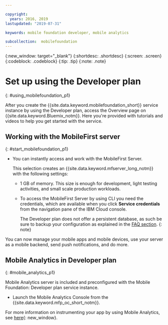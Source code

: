 ```yaml
---

copyright:
  years: 2016, 2019
lastupdated: "2019-07-31"

keywords: mobile foundation developer, mobile analytics

subcollection:  mobilefoundation
---
```


{:new_window: target="_blank"}
{:shortdesc: .shortdesc}
{:screen:  .screen}
{:codeblock:  .codeblock}
{:tip: .tip}
{:note: .note}

#	Set up using the Developer plan
{: #using_mobilefoundation_p1}

After you create the {{site.data.keyword.mobilefoundation_short}} service instance by using the Developer plan, access the Overview page on {{site.data.keyword.Bluemix_notm}}. Here you're provided with tutorials and videos to help you get started with the service.

## Working with the MobileFirst server
{: #start_mobilefoundation_p1}
* You can instantly access and work with the MobileFirst Server.

  This selection creates an {{site.data.keyword.mfserver_long_notm}} with the following settings:
  *	1 GB of memory. This size is enough for development, light testing activities, and small scale production workloads.

  * To access the MobileFirst Server by using CLI you need the credentials, which are available when you click **Service credentials** from the navigation pane of the IBM Cloud console.

    The Developer plan does not offer a persistent database, as such be sure to backup your configuration as explained in the [FAQ section](/docs/services/mobilefoundation?topic=mobilefoundation-mfp-faq#persistentdatabase).
    {: note}

You can now manage your mobile apps and mobile devices, use your server as a mobile backend, send push notifications, and do more.

## Mobile Analytics in Developer plan
{: #mobile_analytics_p1}

Mobile Analytics server is included and preconfigured with the Mobile Foundation: Developer plan service instance.

* Launch the Mobile Analytics Console from the {{site.data.keyword.mfp_oc_short_notm}}.

For more information on instrumenting your app by using Mobile Analytics, see [here](/docs/services/mobilefoundation?topic=mobilefoundation-instrument_your_app#instrument_your_app){: new_window}.

